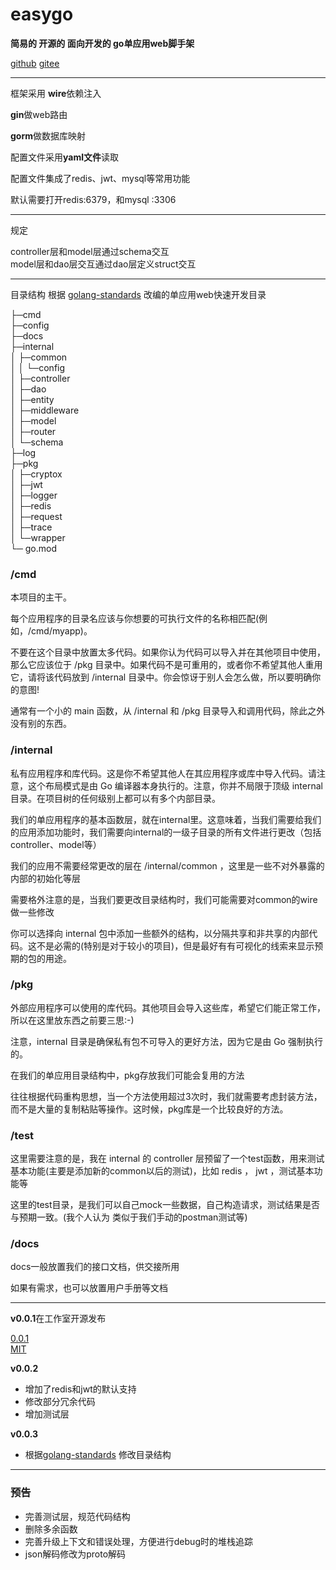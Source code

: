 # easygo

**简易的 开源的 面向开发的 go单应用web脚手架**

[github](https://github.com/pigpigpang/easygo) 
[gitee](https://gitee.com/shawjay/easygo)

---



框架采用 **wire**依赖注入

**gin**做web路由

**gorm**做数据库映射

配置文件采用**yaml文件**读取

配置文件集成了redis、jwt、mysql等常用功能

默认需要打开redis:6379，和mysql :3306






---

规定 <br>

controller层和model层通过schema交互 <br>
model层和dao层交互通过dao层定义struct交互

---

目录结构
根据 [golang-standards](https://github.com/golang-standards/project-layout) 改编的单应用web快速开发目录


├─cmd <br>
├─config <br>
├─docs <br>
├─internal <br>
│  ├─common <br>
│  │  └─config <br>
│  ├─controller <br>
│  ├─dao <br>
│  ├─entity <br>
│  ├─middleware <br>
│  ├─model <br>
│  ├─router <br>
│  └─schema <br>
├─log <br>
├─pkg <br>
│  ├─cryptox <br>
│  ├─jwt <br>
│  ├─logger <br>
│  ├─redis <br>
│  ├─request <br>
│  ├─trace <br>
│  └─wrapper <br>
└─ go.mod

### /cmd
本项目的主干。

每个应用程序的目录名应该与你想要的可执行文件的名称相匹配(例如，/cmd/myapp)。

不要在这个目录中放置太多代码。如果你认为代码可以导入并在其他项目中使用，那么它应该位于 /pkg 目录中。如果代码不是可重用的，或者你不希望其他人重用它，请将该代码放到 /internal 目录中。你会惊讶于别人会怎么做，所以要明确你的意图!

通常有一个小的 main 函数，从 /internal 和 /pkg 目录导入和调用代码，除此之外没有别的东西。


### /internal
私有应用程序和库代码。这是你不希望其他人在其应用程序或库中导入代码。请注意，这个布局模式是由 Go 编译器本身执行的。注意，你并不局限于顶级 internal 目录。在项目树的任何级别上都可以有多个内部目录。

我们的单应用程序的基本函数层，就在internal里。这意味着，当我们需要给我们的应用添加功能时，我们需要向internal的一级子目录的所有文件进行更改（包括controller、model等）  

我们的应用不需要经常更改的层在 /internal/common ，这里是一些不对外暴露的内部的初始化等层

需要格外注意的是，当我们要更改目录结构时，我们可能需要对common的wire做一些修改

你可以选择向 internal 包中添加一些额外的结构，以分隔共享和非共享的内部代码。这不是必需的(特别是对于较小的项目)，但是最好有有可视化的线索来显示预期的包的用途。

### /pkg
外部应用程序可以使用的库代码。其他项目会导入这些库，希望它们能正常工作，所以在这里放东西之前要三思:-)

注意，internal 目录是确保私有包不可导入的更好方法，因为它是由 Go 强制执行的。

在我们的单应用目录结构中，pkg存放我们可能会复用的方法

往往根据代码重构思想，当一个方法使用超过3次时，我们就需要考虑封装方法，而不是大量的复制粘贴等操作。这时候，pkg库是一个比较良好的方法。

### /test

这里需要注意的是，我在 internal 的 controller 层预留了一个test函数，用来测试基本功能(主要是添加新的common以后的测试)，比如 redis ， jwt ，测试基本功能等

这里的test目录，是我们可以自己mock一些数据，自己构造请求，测试结果是否与预期一致。(我个人认为 类似于我们手动的postman测试等)


### /docs

docs一般放置我们的接口文档，供交接所用  

如果有需求，也可以放置用户手册等文档

---

**v0.0.1**在工作室开源发布<br>

[0.0.1](http://gitlab.qnxg.net/qgo) <br>
[MIT](http://gitlab.qnxg.net/qgo/qgo/-/blob/master/LICENSE)

**v0.0.2**<br>

- 增加了redis和jwt的默认支持
- 修改部分冗余代码
- 增加测试层


**v0.0.3**<br>
- 根据[golang-standards](https://github.com/golang-standards/project-layout) 修改目录结构


---

### 预告

- 完善测试层，规范代码结构
- 删除多余函数
- 完善升级上下文和错误处理，方便进行debug时的堆栈追踪
- json解码修改为proto解码
